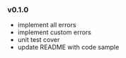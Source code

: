 ### v0.1.0

- implement all errors
- implement custom errors
- unit test cover
- update README with code sample
